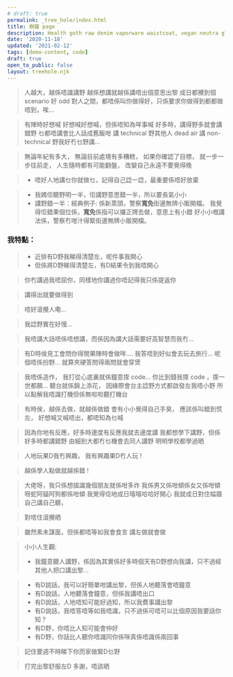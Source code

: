 ```yaml
---
# draft: true
permalink: _tree_hole/index.html
title: 樹窿 page
description: Health goth raw denim vaporware waistcoat, vegan neutra glossier. Cronut chartreuse tbh meh schlitz. Snackwave lumbersexual pinterest narwhal.
date: '2020-11-18'
updated: '2021-02-12'
tags: [demo-content, code]
draft: true
open_to_public: false
layout: treehole.njk
---
```


> 人越大，越係唔識講野
> 越係想講就越係講唔出個意思出黎
> 成日都攪到個 scenario 好 odd
> 對人之間，都唔係叫你做得好，只係要求你做得到都都做唔到，唉...

> 有陣時好想喊
> 好想喊好想喊，但係唔知為咩事喊
> 好多時，講得野多就會講錯野
> 乜都唔講會比人話成舊飯咁
> 講 technical 野其他人 dead air
> 講 non-technical 野我好冇乜野講...

> 無論年紀有多大，
> 無論目前處境有多糟糕，
> 如果你確認了目標，
> 就一步一步往前走，
> 人生隨時都有可能翻盤，
> 改變自己永遠不要覺得晚

> - 唔好人地講乜你就做乜，記得自己諗一諗，最重要係唔好放棄

> - 我媽佢聽野明一半，佢講野意思錯一半，所以要長氣小小
> - 講野錯一半：經典例子:
>   係新蒸頭，警察**寬免**街邊無牌小販開檔。
>   我覺得佢錯果個位係，**寬免**係指可以攞正牌去做，意思上有小錯
>   好小小嘅講法係，警察冇咁汁得緊街邊無牌小販開檔。

### 我特點：

> - 近排有D野我睇得清楚左，呢件事我開心
> - 但係將D野睇得清楚左，有D結果令到我唔開心

> 你冇講過我唔屈你，同樣地你講過你唔記得我只係提返你

> 講得出就要做得到

> 唔好滾攪人嘞...

> 我諗野實在好慢...

> 我唔講大話唔係唔想講，而係因為講大話需要好高智慧而我冇...

> 有D時侯見工會問你得閒果陣時會做咩....
> 我答唔到好似會去玩去旅行... 呢個唔係扮野...
> 就算夾硬答問得兩問就會穿煲

> 我唔係造作，
> 我打從心底裏就係鐘意揼 code...
> 你比到錢我揼 code ，揼一世都願...
> 聽台就係錦上添花，
> 因緣際會台主諗野方式都啟發左我唔小野
> 所以點解我唔識打機但係無啦啦聽打機台

> 有時侯，越係去做，就越係做錯
> 會有小小覺得自己手臭，
> 應該係叫錯到慌左，
> 好想喊又喊唔出，都唔知為乜喊

> 因為你地有反應，好多時邊度有反應我就去邊度講
> 我都想學下講野，但係好多時都講錯野
> 由細到大都冇乜機會去同人講野
> 明明學校都學過晒

> 人地玩果D我冇興趣，
> 我有興趣果D冇人玩 !

> 越係學人點做就越係錯 !

> 大佬呀，我只係想搵識幾個朋友就係咁多炸
> 我係男又係咁傾係女又係咁傾呀蛇阿貓阿狗都係咁傾
> 我覺得佢地成日嘻嘻哈哈好開心
> 我就成日對住幅牆自己講自己聽，

> 對唔住滾攪晒

> 雖然素未謀面，但係都唔等如我會食言
> 講左做就會做

> 小小人生觀:
>
> - 我鐘意聽人講野，係因為其實係好多時個天有D野想向我講，只不過經其他人把口講出黎...

> - 有D說話，我可以好簡單咁講出黎，但係人地聽落會唔鐘意
> - 有D說話，人地聽落會鐘意，但係我講唔出口
> - 有D說話，人地唔知可能好過知，所以我費事講出黎
> - 有D說話，我唔答唔等如我唔識，只不過係可唔可以比個原因我要話你知？
> - 有D野，你唔比人知可能會仲好
> - 有D野，你話比人聽你唔識同你係咪真係唔識係兩回事

> 記住要週不時睇下你而家做緊D乜野

> 打完出黎舒服左D
> 多謝，唔該晒
